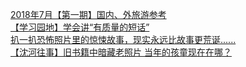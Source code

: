   
[2018年7月【第一期】国内、外旅游参考](http://www.dianyue.me/archives/034/v8titcv3a89qvblc/)  
[【学习园地】学会讲“有质量的短话”](http://www.dianyue.me/archives/086/iwmpb98tmtzbsavz/)  
[扒一扒恐怖照片里的惊悚故事，现实永远比故事更荒诞......](http://www.dianyue.me/archives/951/v8abeaeysoqp9rd2/)  
[【沈河往事】旧书籍中暗藏老照片 当年的孩童现在在哪？](http://www.dianyue.me/archives/422/7ofarmz15nm1cfaq/)
